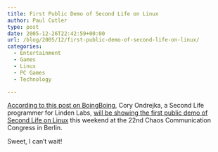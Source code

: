 ```yaml
---
title: First Public Demo of Second Life on Linux
author: Paul Cutler
type: post
date: 2005-12-26T22:42:59+00:00
url: /blog/2005/12/first-public-demo-of-second-life-on-linux/
categories:
  - Entertainment
  - Games
  - Linux
  - PC Games
  - Technology

---
```

[According to this post on BoingBoing][1], Cory Ondrejka, a Second Life programmer for Linden Labs, [will be showing the first public demo of Second Life on Linux][2] this weekend at the 22nd Chaos Communication Congress in Berlin.

Sweet, I can&#8217;t wait!

 [1]: http://www.boingboing.net/2005/12/26/chaos_computer_club_.html
 [2]: http://events.ccc.de/congress/2005/fahrplan/speakers/767.en.html